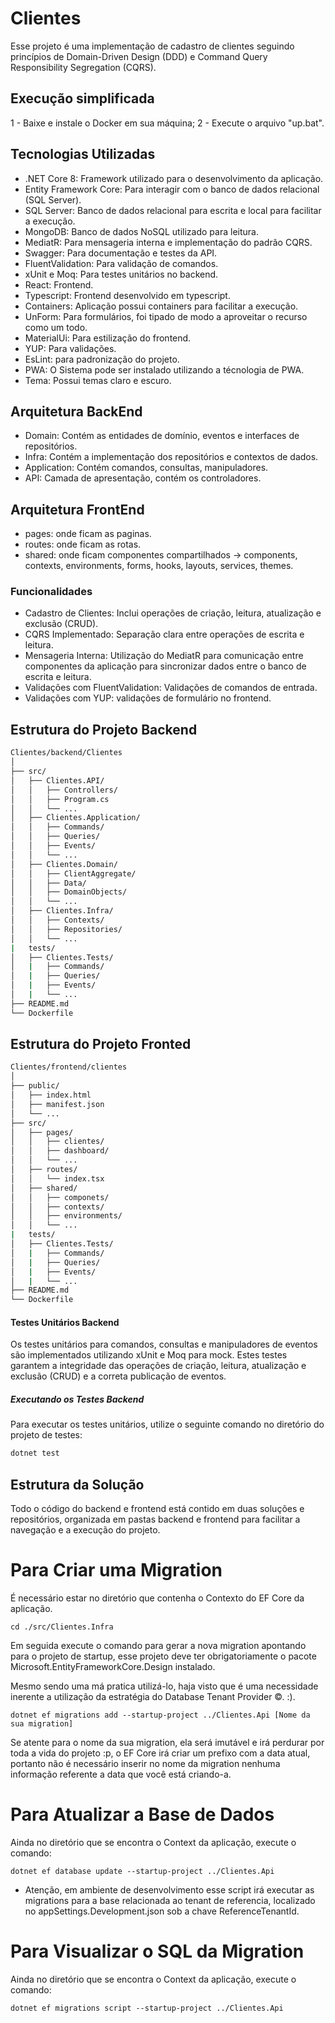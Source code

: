 # Clientes

Esse projeto é uma implementação de cadastro de clientes seguindo princípios de Domain-Driven Design (DDD) e Command Query Responsibility Segregation (CQRS).

## Execução simplificada

1 - Baixe e instale o Docker em sua máquina;
2 - Execute o arquivo "up.bat".

## Tecnologias Utilizadas

- .NET Core 8: Framework utilizado para o desenvolvimento da aplicação.
- Entity Framework Core: Para interagir com o banco de dados relacional (SQL Server).
- SQL Server: Banco de dados relacional para escrita e local para facilitar a execução.
- MongoDB: Banco de dados NoSQL utilizado para leitura.
- MediatR: Para mensageria interna e implementação do padrão CQRS.
- Swagger: Para documentação e testes da API.
- FluentValidation: Para validação de comandos.
- xUnit e Moq: Para testes unitários no backend.
- React: Frontend.
- Typescript: Frontend desenvolvido em typescript.
- Containers: Aplicação possui containers para facilitar a execução.
- UnForm: Para formulários, foi tipado de modo a aproveitar o recurso como um todo.
- MaterialUi: Para estilização do frontend.
- YUP: Para validações.
- EsLint: para padronização do projeto.
- PWA: O Sistema pode ser instalado utilizando a técnologia de PWA.
- Tema: Possui temas claro e escuro.

## Arquitetura BackEnd

- Domain: Contém as entidades de domínio, eventos e interfaces de repositórios.
- Infra: Contém a implementação dos repositórios e contextos de dados.
- Application: Contém comandos, consultas, manipuladores.
- API: Camada de apresentação, contém os controladores.

## Arquitetura FrontEnd

- pages: onde ficam as paginas.
- routes: onde ficam as rotas.
- shared: onde ficam componentes compartilhados -> components, contexts, environments, forms, hooks, layouts, services, themes.

### Funcionalidades

- Cadastro de Clientes: Inclui operações de criação, leitura, atualização e exclusão (CRUD).
- CQRS Implementado: Separação clara entre operações de escrita e leitura.
- Mensageria Interna: Utilização do MediatR para comunicação entre componentes da aplicação para sincronizar dados entre o banco de escrita e leitura.
- Validações com FluentValidation: Validações de comandos de entrada.
- Validações com YUP: validações de formulário no frontend.

## Estrutura do Projeto Backend

```sh
Clientes/backend/Clientes
│
├── src/
│   ├── Clientes.API/
│   │   ├── Controllers/
│   │   ├── Program.cs
│   │   └── ...
│   ├── Clientes.Application/
│   │   ├── Commands/
│   │   ├── Queries/
│   │   ├── Events/
│   │   └── ...
│   ├── Clientes.Domain/
│   │   ├── ClientAggregate/
│   │   ├── Data/
│   │   ├── DomainObjects/
│   │   └── ...
│   ├── Clientes.Infra/
│   │   ├── Contexts/
│   │   ├── Repositories/
│   │   └── ...
|   tests/
│   ├── Clientes.Tests/
│   |   ├── Commands/
│   |   ├── Queries/
│   |   ├── Events/
│   |   └── ...
├── README.md
└── Dockerfile
```

## Estrutura do Projeto Fronted

```sh
Clientes/frontend/clientes
│
├── public/
│   ├── index.html
│   ├── manifest.json
│   └── ...
├── src/
│   ├── pages/
│   │   ├── clientes/
│   │   ├── dashboard/
│   │   └── ...
│   ├── routes/
│   │   └── index.tsx
│   ├── shared/
│   │   ├── componets/
│   │   ├── contexts/
│   │   ├── environments/
│   │   └── ...
|   tests/
│   ├── Clientes.Tests/
│   |   ├── Commands/
│   |   ├── Queries/
│   |   ├── Events/
│   |   └── ...
├── README.md
└── Dockerfile
```

#### Testes Unitários Backend

Os testes unitários para comandos, consultas e manipuladores de eventos são implementados utilizando xUnit e Moq para mock. Estes testes garantem a integridade das operações de criação, leitura, atualização e exclusão (CRUD) e a correta publicação de eventos.

##### Executando os Testes Backend

Para executar os testes unitários, utilize o seguinte comando no diretório do projeto de testes:

```sh
dotnet test
```

## Estrutura da Solução
Todo o código do backend e frontend está contido em duas soluções e repositórios, organizada em pastas backend e frontend para facilitar a navegação e a execução do projeto.


# Para Criar uma Migration
É necessário estar no diretório que contenha o Contexto do EF Core da aplicação.

`cd ./src/Clientes.Infra`

Em seguida execute o comando para gerar a nova migration apontando para o projeto de startup, esse projeto deve ter obrigatoriamente o pacote Microsoft.EntityFrameworkCore.Design instalado.

Mesmo sendo uma má pratica utilizá-lo, haja visto que é uma necessidade inerente a utilização da estratégia do Database Tenant Provider ©. :).

`dotnet ef migrations add --startup-project ../Clientes.Api [Nome da sua migration]`

Se atente para o nome da sua migration, ela será imutável e irá perdurar por toda a vida do projeto :p, o EF Core irá criar um prefixo com a data atual, portanto não é necessário inserir no nome da migration nenhuma informação referente a data que você está criando-a.

# Para Atualizar a Base de Dados
Ainda no diretório que se encontra o Context da aplicação, execute o comando:

`dotnet ef database update --startup-project ../Clientes.Api`

* Atenção, em ambiente de desenvolvimento esse script irá executar as migrations para a base relacionada ao tenant de referencia, localizado no appSettings.Development.json sob a chave ReferenceTenantId.

# Para Visualizar o SQL da Migration
Ainda no diretório que se encontra o Context da aplicação, execute o comando:

`dotnet ef migrations script --startup-project ../Clientes.Api`
